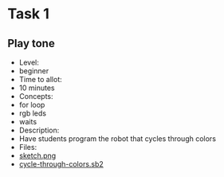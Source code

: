 # Task 1

## Play tone

* Level:
 * beginner
* Time to allot:
 * 10 minutes
* Concepts:
 * for loop
 * rgb leds
 * waits
* Description:
 * Have students program the robot that cycles through colors
* Files:
 * [sketch.png](sketch.png)
 * [cycle-through-colors.sb2](cycle-through-colors.sb2)
		